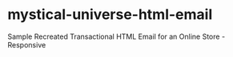 # mystical-universe-html-email
Sample Recreated Transactional HTML Email for an Online Store - Responsive
